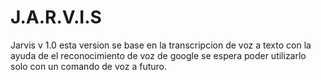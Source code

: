 # J.A.R.V.I.S
Jarvis v 1.0
esta version se base en la transcripcion de voz a texto con la ayuda de el reconocimiento de voz de google
se espera poder utilizarlo solo con un comando de voz a futuro.